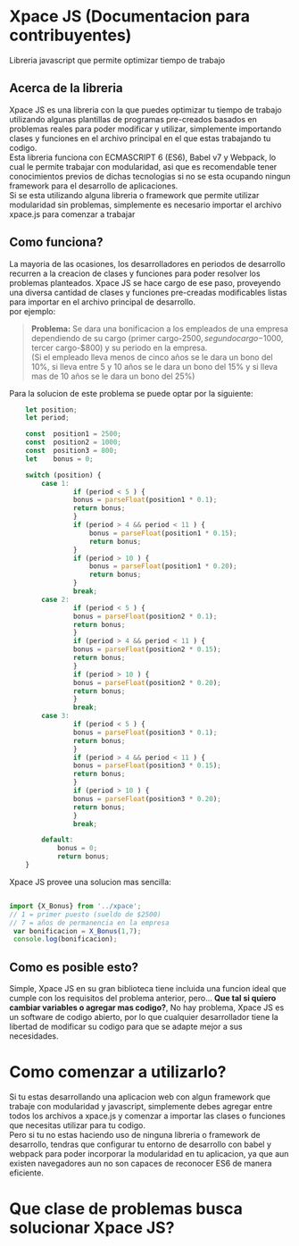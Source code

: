 # Xpace JS (Documentacion para contribuyentes)
Libreria javascript que permite optimizar tiempo de trabajo 

## Acerca de la libreria
Xpace JS es una libreria con la que puedes optimizar tu tiempo de trabajo utilizando algunas plantillas de programas pre-creados basados en problemas reales para poder modificar y utilizar, simplemente importando clases y funciones en el archivo principal en el que estas trabajando tu codigo.
<br>
Esta libreria funciona con ECMASCRIPT 6 (ES6), Babel v7 y Webpack, lo cual le permite trabajar con modularidad, asi que es recomendable tener conocimientos previos de dichas tecnologias si no se esta ocupando ningun framework para el desarrollo de aplicaciones. <br>
Si se esta utilizando alguna libreria o framework que permite utilizar modularidad sin problemas, simplemente es necesario importar el archivo xpace.js para comenzar a trabajar

## Como funciona?
La mayoria de las ocasiones, los desarrolladores en periodos de desarrollo recurren a la creacion de clases y funciones para poder resolver los problemas planteados. Xpace JS se hace cargo de ese paso, proveyendo una diversa cantidad de clases y funciones pre-creadas modificables listas para importar en el archivo principal de desarrollo. <br>
por ejemplo:  <br>

>**Problema:** Se dara una bonificacion a los empleados de una empresa dependiendo de su cargo (primer cargo-$2500, segundo cargo-$1000, tercer cargo-$800) y su periodo en la empresa.<br>(Si el empleado lleva menos de cinco años se le dara un bono del 10%, si lleva entre 5 y 10 años se le dara un bono del 15% y si lleva mas de 10 años se le dara un bono del 25%)<br>

Para la solucion de este problema se puede optar por la siguiente:
```javascript
    let position;
    let period;

    const  position1 = 2500;
    const  position2 = 1000;
    const  position3 = 800;
    let    bonus = 0;

    switch (position) {
        case 1:
                if (period < 5 ) {
                bonus = parseFloat(position1 * 0.1);
                return bonus;
                }
                if (period > 4 && period < 11 ) {
                    bonus = parseFloat(position1 * 0.15);
                    return bonus;
                }
                if (period > 10 ) {
                    bonus = parseFloat(position1 * 0.20);
                    return bonus;
                }
                break;
        case 2:
                if (period < 5 ) {
                bonus = parseFloat(position2 * 0.1);
                return bonus;
                }
                if (period > 4 && period < 11 ) {
                bonus = parseFloat(position2 * 0.15);
                return bonus;
                }
                if (period > 10 ) {
                bonus = parseFloat(position2 * 0.20);
                return bonus;
                }
                break;
        case 3:
                if (period < 5 ) {
                bonus = parseFloat(position3 * 0.1);
                return bonus;
                }
                if (period > 4 && period < 11 ) {
                bonus = parseFloat(position3 * 0.15);
                return bonus;
                }
                if (period > 10 ) {
                bonus = parseFloat(position3 * 0.20);
                return bonus;
                }    
                break;

        default:    
            bonus = 0;
            return bonus;
    }
```
Xpace JS provee una solucion mas sencilla:
```javascript

import {X_Bonus} from '../xpace';
// 1 = primer puesto (sueldo de $2500)
// 7 = años de permanencia en la empresa
 var bonificacion = X_Bonus(1,7);
 console.log(bonificacion);

```
## Como es posible esto?
Simple, Xpace JS en su gran biblioteca tiene incluida una funcion ideal que cumple con los requisitos del problema anterior, pero... **Que tal si quiero cambiar variables o agregar mas codigo?**, No hay problema, Xpace JS es un software de codigo abierto, por lo que cualquier desarrollador tiene la libertad de modificar su codigo para que se adapte mejor a sus necesidades.

# Como comenzar a utilizarlo?
Si tu estas desarrollando una aplicacion web con algun framework que trabaje con modularidad y javascript, simplemente debes agregar entre todos los archivos a xpace.js y comenzar a importar las clases o funciones que necesitas utilizar para tu codigo. <br>
Pero si tu no estas haciendo uso de ninguna libreria o framework de desarrollo, tendras que configurar tu entorno de desarrollo con babel y webpack para poder incorporar la modularidad en tu aplicacion, ya que aun existen navegadores aun no son capaces de reconocer ES6 de manera eficiente.

# Que clase de problemas busca solucionar Xpace JS?




